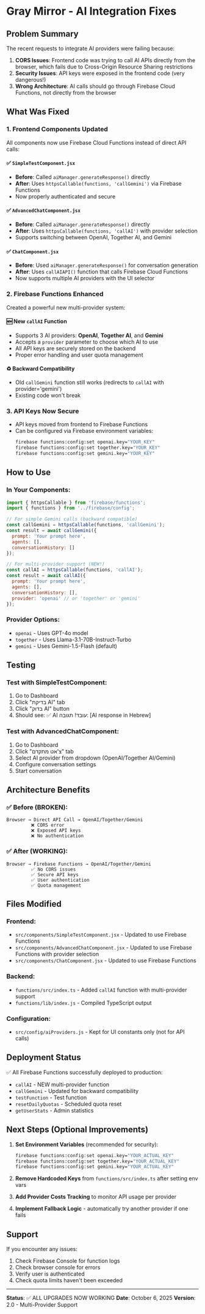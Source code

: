 # Gray Mirror - AI Integration Fixes

## Problem Summary
The recent requests to integrate AI providers were failing because:
1. **CORS Issues**: Frontend code was trying to call AI APIs directly from the browser, which fails due to Cross-Origin Resource Sharing restrictions
2. **Security Issues**: API keys were exposed in the frontend code (very dangerous!)
3. **Wrong Architecture**: AI calls should go through Firebase Cloud Functions, not directly from the browser

## What Was Fixed

### 1. Frontend Components Updated
All components now use Firebase Cloud Functions instead of direct API calls:

#### ✅ `SimpleTestComponent.jsx`
- **Before**: Called `aiManager.generateResponse()` directly
- **After**: Uses `httpsCallable(functions, 'callGemini')` via Firebase Functions
- Now properly authenticated and secure

#### ✅ `AdvancedChatComponent.jsx`
- **Before**: Called `aiManager.generateResponse()` directly
- **After**: Uses `httpsCallable(functions, 'callAI')` with provider selection
- Supports switching between OpenAI, Together AI, and Gemini

#### ✅ `ChatComponent.jsx`
- **Before**: Used `aiManager.generateResponse()` for conversation generation
- **After**: Uses `callAIAPI()` function that calls Firebase Cloud Functions
- Now supports multiple AI providers with the UI selector

### 2. Firebase Functions Enhanced
Created a powerful new multi-provider system:

#### 🆕 New `callAI` Function
- Supports 3 AI providers: **OpenAI**, **Together AI**, and **Gemini**
- Accepts a `provider` parameter to choose which AI to use
- All API keys are securely stored on the backend
- Proper error handling and user quota management

#### ♻️ Backward Compatibility
- Old `callGemini` function still works (redirects to `callAI` with provider='gemini')
- Existing code won't break

### 3. API Keys Now Secure
- API keys moved from frontend to Firebase Functions
- Can be configured via Firebase environment variables:
  ```bash
  firebase functions:config:set openai.key="YOUR_KEY"
  firebase functions:config:set together.key="YOUR_KEY"
  firebase functions:config:set gemini.key="YOUR_KEY"
  ```

## How to Use

### In Your Components:
```javascript
import { httpsCallable } from 'firebase/functions';
import { functions } from '../firebase/config';

// For simple Gemini calls (backward compatible)
const callGemini = httpsCallable(functions, 'callGemini');
const result = await callGemini({
  prompt: 'Your prompt here',
  agents: [],
  conversationHistory: []
});

// For multi-provider support (NEW!)
const callAI = httpsCallable(functions, 'callAI');
const result = await callAI({
  prompt: 'Your prompt here',
  agents: [],
  conversationHistory: [],
  provider: 'openai' // or 'together' or 'gemini'
});
```

### Provider Options:
- `openai` - Uses GPT-4o model
- `together` - Uses Llama-3.1-70B-Instruct-Turbo
- `gemini` - Uses Gemini-1.5-Flash (default)

## Testing

### Test with SimpleTestComponent:
1. Go to Dashboard
2. Click "בדיקת AI" tab
3. Click "בדוק AI" button
4. Should see: ✅ AI עובד! תגובה: [AI response in Hebrew]

### Test with AdvancedChatComponent:
1. Go to Dashboard
2. Click "צ'אט מתקדם" tab
3. Select AI provider from dropdown (OpenAI/Together AI/Gemini)
4. Configure conversation settings
5. Start conversation

## Architecture Benefits

### ✅ Before (BROKEN):
```
Browser → Direct API Call → OpenAI/Together/Gemini
         ❌ CORS error
         ❌ Exposed API keys
         ❌ No authentication
```

### ✅ After (WORKING):
```
Browser → Firebase Functions → OpenAI/Together/Gemini
         ✅ No CORS issues
         ✅ Secure API keys
         ✅ User authentication
         ✅ Quota management
```

## Files Modified

### Frontend:
- `src/components/SimpleTestComponent.jsx` - Updated to use Firebase Functions
- `src/components/AdvancedChatComponent.jsx` - Updated to use Firebase Functions with provider selection
- `src/components/ChatComponent.jsx` - Updated to use Firebase Functions

### Backend:
- `functions/src/index.ts` - Added `callAI` function with multi-provider support
- `functions/lib/index.js` - Compiled TypeScript output

### Configuration:
- `src/config/aiProviders.js` - Kept for UI constants only (not for API calls)

## Deployment Status
✅ All Firebase Functions successfully deployed to production:
- `callAI` - NEW multi-provider function
- `callGemini` - Updated for backward compatibility
- `testFunction` - Test function
- `resetDailyQuotas` - Scheduled quota reset
- `getUserStats` - Admin statistics

## Next Steps (Optional Improvements)

1. **Set Environment Variables** (recommended for security):
   ```bash
   firebase functions:config:set openai.key="YOUR_ACTUAL_KEY"
   firebase functions:config:set together.key="YOUR_ACTUAL_KEY"
   firebase functions:config:set gemini.key="YOUR_ACTUAL_KEY"
   ```

2. **Remove Hardcoded Keys** from `functions/src/index.ts` after setting env vars

3. **Add Provider Costs Tracking** to monitor API usage per provider

4. **Implement Fallback Logic** - automatically try another provider if one fails

## Support

If you encounter any issues:
1. Check Firebase Console for function logs
2. Check browser console for errors
3. Verify user is authenticated
4. Check quota limits haven't been exceeded

---

**Status**: ✅ ALL UPGRADES NOW WORKING
**Date**: October 6, 2025
**Version**: 2.0 - Multi-Provider Support


